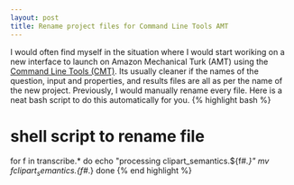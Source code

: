 ```yaml
---
layout: post
title: Rename project files for Command Line Tools AMT
---
```


I would often find myself in the situation where I would start woriking on a new interface to launch on Amazon Mechanical Turk (AMT) using the <a href="https://aws.amazon.com/developertools/Amazon-Mechanical-Turk/694">Command Line Tools (CMT)</a>. Its usually cleaner if the names of the question, input and properties, and results files are all as per the name of the new project. Previously, I would manually rename every file. Here is a neat bash script to do this automatically for you.
{% highlight bash %}
# shell script to rename file
for f in transcribe.*
do
         echo "processing clipart_semantics.${f#*.}"
         mv $f clipart_semantics.${f#*.}
done
{% end highlight %}
